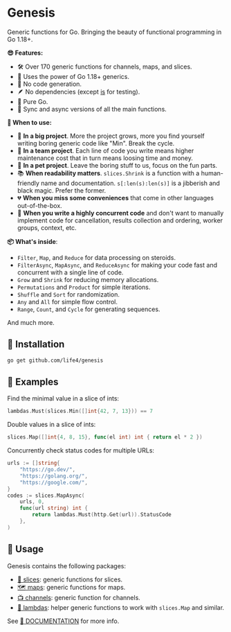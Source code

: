 # Genesis

Generic functions for Go. Bringing the beauty of functional programming in Go 1.18+.

**😎 Features:**

+ 🛠️ Over 170 generic functions for channels, maps, and slices.
+ 💪 Uses the power of Go 1.18+ generics.
+ 🧐 No code generation.
+ 🪶 No dependencies (except [is](https://github.com/matryer/is) for testing).
+ 🏃 Pure Go.
+ 🪩 Sync and async versions of all the main functions.

**🔨 When to use:**

+ 🐘 **In a big project**. More the project grows, more you find yourself writing boring generic code like "Min". Break the cycle.
+ 🤝 **In a team project**. Each line of code you write means higher maintenance cost that in turn means loosing time and money.
+ 🐶 **In a pet project**. Leave the boring stuff to us, focus on the fun parts.
+ 📚 **When readability matters**. `slices.Shrink` is a function with a human-friendly name and documentation. `s[:len(s):len(s)]` is a jibberish and black magic. Prefer the former.
+ 💔 **When you miss some conveniences** that come in other languages out-of-the-box.
+ 🐇 **When you write a highly concurrent code** and don't want to manually implement code for cancellation, results collection and ordering, worker groups, context, etc.

**📦 What's inside**:

+ `Filter`, `Map`, and `Reduce` for data processing on steroids.
+ `FilterAsync`, `MapAsync`, and `ReduceAsync` for making your code fast and concurrent with a single line of code.
+ `Grow` and `Shrink` for reducing memory allocations.
+ `Permutations` and `Product` for simple iterations.
+ `Shuffle` and `Sort` for randomization.
+ `Any` and `All` for simple flow control.
+ `Range`, `Count`, and `Cycle` for generating sequences.

And much more.

## 💾 Installation

```bash
go get github.com/life4/genesis
```

## 👀 Examples

Find the minimal value in a slice of ints:

```go
lambdas.Must(slices.Min([]int{42, 7, 13})) == 7
```

Double values in a slice of ints:

```go
slices.Map([]int{4, 8, 15}, func(el int) int { return el * 2 })
```

Concurrently check status codes for multiple URLs:

```go
urls := []string{
    "https://go.dev/",
    "https://golang.org/",
    "https://google.com/",
}
codes := slices.MapAsync(
    urls, 0,
    func(url string) int {
        return lambdas.Must(http.Get(url)).StatusCode
    },
)
```

## 🔨 Usage

Genesis contains the following packages:

+ [🍞 slices](https://pkg.go.dev/github.com/life4/genesis/slices): generic functions for slices.
+ [🗺 maps](https://pkg.go.dev/github.com/life4/genesis/maps): generic functions for maps.
+ [📺 channels](https://pkg.go.dev/github.com/life4/genesis/channels): generic function for channels.
+ [🛟 lambdas](https://pkg.go.dev/github.com/life4/genesis/lambdas): helper generic functions to work with `slices.Map` and similar.

See [📄 DOCUMENTATION](https://pkg.go.dev/github.com/life4/genesis) for more info.
